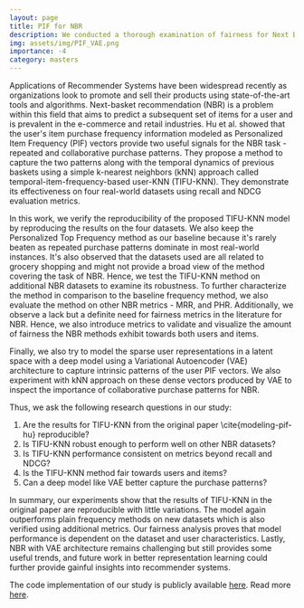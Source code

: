 ```yaml
---
layout: page
title: PIF for NBR
description: We conducted a thorough examination of fairness for Next Basket Recommendation (NBR) task by considering user characteristics. We introduced novel β-VAE architecture to model NBR. The findings highlight the challenges posed by smaller basket sizes and suggest avenues for future research to improve NBR performance.
img: assets/img/PIF_VAE.png
importance: -4
category: masters
---
```


Applications of Recommender Systems have been widespread recently as organizations look to promote and sell their products using state-of-the-art tools and algorithms. Next-basket recommendation (NBR) is a problem within this field that aims to predict a subsequent set of items for a user and is prevalent in the e-commerce and retail industries. Hu et al. showed that the user's item purchase frequency information modeled as Personalized Item Frequency (PIF) vectors provide two useful signals for the NBR task - repeated and collaborative purchase patterns. They propose a method to capture the two patterns along with the temporal dynamics of previous baskets using a simple k-nearest neighbors (kNN) approach called temporal-item-frequency-based user-KNN (TIFU-KNN). They demonstrate its effectiveness on four real-world datasets using recall and NDCG evaluation metrics.

In this work, we verify the reproducibility of the proposed TIFU-KNN model by reproducing the results on the four datasets. We also keep the Personalized Top Frequency method as our baseline because it's rarely beaten as repeated purchase patterns dominate in most real-world instances. It's also observed that the datasets used are all related to grocery shopping and might not provide a broad view of the method covering the task of NBR. Hence, we test the TIFU-KNN method on additional NBR datasets to examine its robustness. To further characterize the method in comparison to the baseline frequency method, we also evaluate the method on other NBR metrics - MRR, and PHR. Additionally, we observe a lack but a definite need for fairness metrics in the literature for NBR. Hence, we also introduce metrics to validate and visualize the amount of fairness the NBR methods exhibit towards both users and items.

Finally, we also try to model the sparse user representations in a latent space with a deep model using a Variational Autoencoder (VAE) architecture to capture intrinsic patterns of the user PIF vectors. We also experiment with kNN approach on these dense vectors produced by VAE to inspect the importance of collaborative purchase patterns for NBR.

Thus, we ask the following research questions in our study:

1. Are the results for TIFU-KNN from the original paper \cite{modeling-pif-hu} reproducible?
2. Is TIFU-KNN robust enough to perform well on other NBR datasets?
3. Is TIFU-KNN performance consistent on metrics beyond recall and NDCG?
4. Is the TIFU-KNN method fair towards users and items?
5. Can a deep model like VAE better capture the purchase patterns?

In summary, our experiments show that the results of TIFU-KNN in the original paper are reproducible with little variations. The model again outperforms plain frequency methods on new datasets which is also verified using additional metrics. Our fairness analysis proves that model performance is dependent on the dataset and user characteristics. Lastly, NBR with VAE architecture remains challenging but still provides some useful trends, and future work in better representation learning could further provide gainful insights into recommender systems.

The code implementation of our study is publicly available <a href="https://github.com/pimpraat/RecSysProject">here</a>.
Read more <a href="https://arxiv.org/abs/2402.17925">here</a>.
